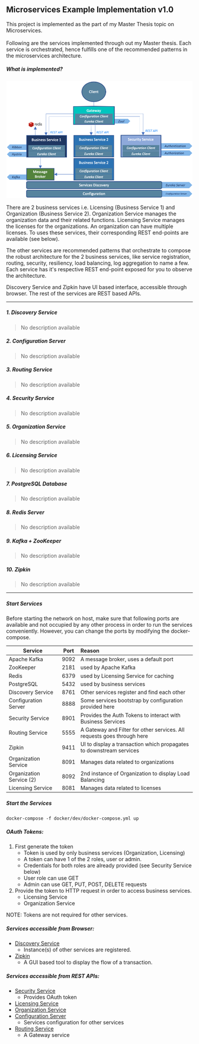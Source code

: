 ## Microservices Example Implementation v1.0

This project is implemented as the part of my Master Thesis topic on Microservices.<br><br>
Following are the services implemented through out my Master thesis. Each service is orchestrated, hence fulfills one of the recommended patterns in the microservices architecture.

##### What is implemented?

![Microservices Architecture](docs/microservices_architecture_impl.png)

There are 2 business services i.e. Licensing (Business Service 1) and Organization (Business Service 2). Organization Service manages the organization data and their related functions. Licensing Service manages the licenses for the organizations. An organization can have multiple licenses.
To uses these services, their corresponding REST end-points are available (see below).

The other services are recommended patterns that orchestrate to compose the robust architecture for the 2 business services, like service registration, routing, security, resiliency, load balancing, log aggregation to name a few. Each service has it's respective REST end-point exposed for you to observe the architecture.

Discovery Service and Zipkin have UI based interface, accessible through browser. The rest of the services are REST based APIs.   
***
##### 1. Discovery Service
> No description available
##### 2. Configuration Server
> No description available
##### 3. Routing Service
> No description available
##### 4. Security Service
> No description available
##### 5. Organization Service
> No description available
##### 6. Licensing Service
> No description available
##### 7. PostgreSQL Database
> No description available
##### 8. Redis Server
> No description available
##### 9. Kafka + ZooKeeper
> No description available
##### 10. Zipkin
> No description available
***
##### Start Services 

Before starting the network on host, make sure that following ports are available and not occupied by any other process in order to run the services conveniently. However, you can change the ports by modifying the docker-compose.

| Service        | Port          | Reason |
| -------------  |:-------------:| :----- |
| Apache Kafka   | 9092          | A message broker, uses a default port |
| ZooKeeper      | 2181          | used by Apache Kafka |
| Redis          | 6379          | used by Licensing Service for caching |
| PostgreSQL     | 5432          | used by business services |
| Discovery Service     | 8761          | Other services register and find each other |
| Configuration Server     | 8888          | Some services bootstrap by configuration provided here |
| Security Service     | 8901          | Provides the Auth Tokens to interact with Business Services |
| Routing Service     | 5555          | A Gateway and Filter for other services. All requests goes through here |
| Zipkin     | 9411          | UI to display a transaction which propagates to downstream services |
| Organization Service     | 8091          | Manages data related to organizations |
| Organization Service (2) | 8092          | 2nd instance of Organization to display Load Balancing |
| Licensing Service     | 8081          | Manages data related to licenses |


##### Start the Services

```docker-compose -f docker/dev/docker-compose.yml up```

##### OAuth Tokens:
1. First generate the token
    - Token is used by only business services (Organization, Licensing)
    - A token can have 1 of the 2 roles, user or admin.
    - Credentials for both roles are already provided (see Security Service below)
    - User role can use GET 
    - Admin can use GET, PUT, POST, DELETE requests
2. Provide the token to HTTP request in order to access business services.
    - Licensing Service
    - Organization Service

NOTE: Tokens are not required for other services.

##### Services accessible from Browser:
- [Discovery Service](http://localhost:8761)
    - Instance(s) of other services are registered.
- [Zipkin](http://localhost:9411)
    - A GUI based tool to display the flow of a transaction.

##### Services accessible from REST APIs:
- [Security Service](https://documenter.getpostman.com/view/3326987/S11RKFeB)
    - Provides OAuth token
- [Licensing Service](https://documenter.getpostman.com/view/3326987/S11LtJPo)
- [Organization Service](https://documenter.getpostman.com/view/3326987/S11NMcBM)
- [Configuration Server](https://documenter.getpostman.com/view/3326987/S11LtJPj)
    - Services configuration for other services
- [Routing Service](https://documenter.getpostman.com/view/3326987/S11RKFeB)
    - A Gateway service
